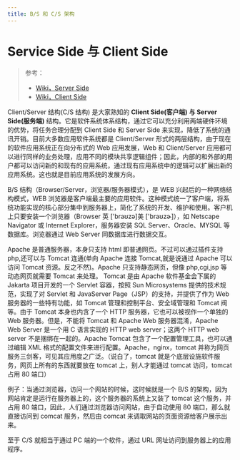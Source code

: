 ```yaml
---
title: B/S 和 C/S 架构
---
```


# Service Side 与 Client Side

> 参考：
> 
> - [Wiki，Server Side](https://en.wikipedia.org/wiki/Server-side)
> - [Wiki，Client Side](https://en.wikipedia.org/wiki/Client-side)

Client/Server 结构(C/S 结构) 是大家熟知的 **Client Side(客户端) 与 Server Side(服务端)** 结构。它是软件系统体系结构，通过它可以充分利用两端硬件环境的优势，将任务合理分配到 Client Side 和 Server Side 来实现，降低了系统的通讯开销。目前大多数应用软件系统都是 Client/Server 形式的两层结构，由于现在的软件应用系统正在向分布式的 Web 应用发展，Web 和 Client/Server 应用都可以进行同样的业务处理，应用不同的模块共享逻辑组件；因此，内部的和外部的用户都可以访问新的和现有的应用系统，通过现有应用系统中的逻辑可以扩展出新的应用系统。这也就是目前应用系统的发展方向。

B/S 结构（Browser/Server，浏览器/服务器模式），是 WEB 兴起后的一种网络结构模式，WEB 浏览器是客户端最主要的应用软件。这种模式统一了客户端，将系统功能实现的核心部分集中到服务器上，简化了系统的开发、维护和使用。客户机上只要安装一个浏览器（Browser 英 \['braʊzə]美 \['braʊzɚ]），如 Netscape Navigator 或 Internet Explorer，服务器安装 SQL Server、Oracle、MYSQL 等数据库。浏览器通过 Web Server 同数据库进行数据交互。

Apache 是普通服务器，本身只支持 html 即普通网页。不过可以通过插件支持 php,还可以与 Tomcat 连通(单向 Apache 连接 Tomcat,就是说通过 Apache 可以访问 Tomcat 资源。反之不然)。Apache 只支持静态网页，但像 php,cgi,jsp 等动态网页就需要 Tomcat 来处理。 Tomcat 是由 Apache 软件基金会下属的 Jakarta 项目开发的一个 Servlet 容器，按照 Sun Microsystems 提供的技术规范，实现了对 Servlet 和 JavaServer Page（JSP）的支持，并提供了作为 Web 服务器的一些特有功能，如 Tomcat 管理和控制平台、安全域管理和 Tomcat 阀等。由于 Tomcat 本身也内含了一个 HTTP 服务器，它也可以被视作一个单独的 Web 服务器。但是，不能将 Tomcat 和 Apache Web 服务器混淆，Apache Web Server 是一个用 C 语言实现的 HTTP web server；这两个 HTTP web server 不是捆绑在一起的。Apache Tomcat 包含了一个配置管理工具，也可以通过编辑 XML 格式的配置文件来进行配置。Apache，nginx，tomcat 并称为网页服务三剑客，可见其应用度之广泛。（说白了，tomcat 就是个底层设施软件服务，网页上所有的东西就要放在 tomcat 上，别人才能通过 tomcat 访问，tomcat 占用 80 端口）

例子：当通过浏览器，访问一个网站的时候，这时候就是一个 B/S 的架构，因为网站肯定是运行在服务器上的，这个服务器的系统上又装了 tomcat 这个服务，并占用 80 端口，因此，人们通过浏览器访问网站，由于自动使用 80 端口，那么就直接访问到 comcat 服务，然后由 comcat 来调取网站的页面资源给客户展示出来。

至于 C/S 就相当于通过 PC 端的一个软件，通过 URL 网址访问到服务器上的应用程序。
